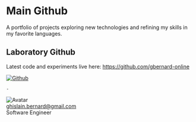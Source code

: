 # Main Github

A portfolio of projects exploring new technologies and refining my skills in my favorite languages.

## Laboratory Github

Latest code and experiments live here: https://github.com/gbernard-online

[![Github](labo3.png)](https://github.com/gbernard-online)

`-`

![Avatar](https://github.com/ghislain-bernard.png?size=48 "Ghislain Bernard")  
ghislain.bernard@gmail.com  
Software Engineer
